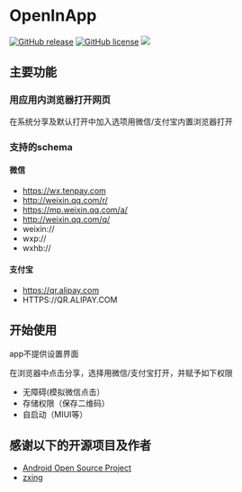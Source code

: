# OpenInApp
[![GitHub release](	https://img.shields.io/github/release-pre/ekibun/OpenInApp.svg)](https://github.com/ekibun/OpenInApp/releases)
[![GitHub license](	https://img.shields.io/github/license/ekibun/OpenInApp.svg)](https://github.com/ekibun/OpenInApp)
![](https://img.shields.io/github/downloads/ekibun/OpenInApp/total.svg)  
## 主要功能
### 用应用内浏览器打开网页
在系统分享及默认打开中加入选项用微信/支付宝内置浏览器打开
### 支持的schema
#### 微信
- https://wx.tenpay.com
- http://weixin.qq.com/r/
- https://mp.weixin.qq.com/a/
- http://weixin.qq.com/q/
- weixin://
- wxp://
- wxhb://
#### 支付宝
- https://qr.alipay.com
- HTTPS://QR.ALIPAY.COM 
## 开始使用
app不提供设置界面 

在浏览器中点击分享，选择用微信/支付宝打开，并赋予如下权限
- 无障碍(模拟微信点击）
- 存储权限（保存二维码）
- 自启动（MIUI等） 
## 感谢以下的开源项目及作者
- [Android Open Source Project](http://source.android.com/)
- [zxing](https://github.com/zxing/zxing)
